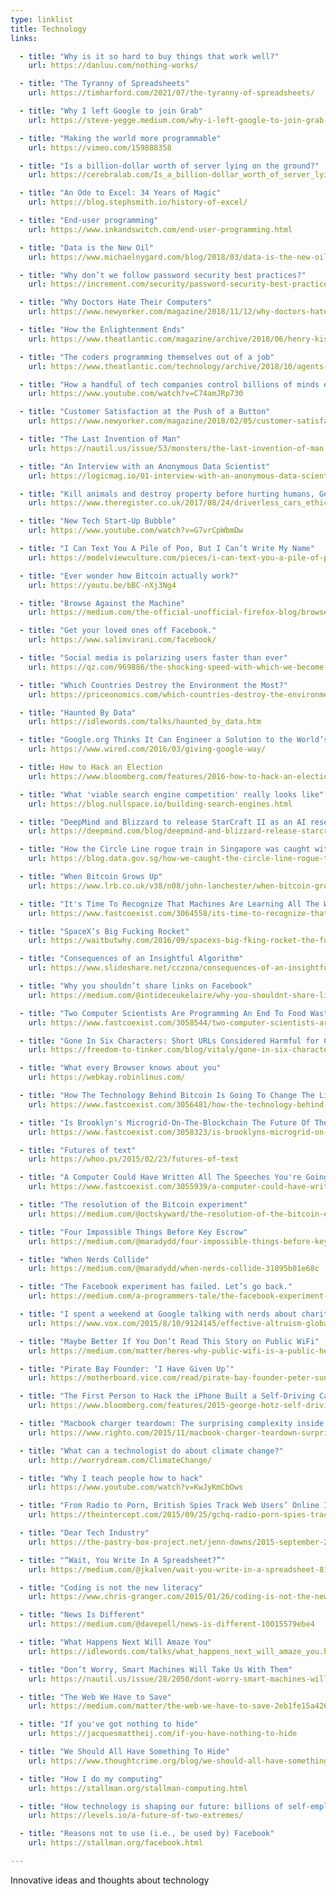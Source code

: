 ```yaml
---
type: linklist
title: Technology
links:

  - title: "Why is it so hard to buy things that work well?"
    url: https://danluu.com/nothing-works/

  - title: "The Tyranny of Spreadsheets"
    url: https://timharford.com/2021/07/the-tyranny-of-spreadsheets/

  - title: "Why I left Google to join Grab"
    url: https://steve-yegge.medium.com/why-i-left-google-to-join-grab-86dfffc0be84

  - title: "Making the world more programmable"
    url: https://vimeo.com/159888358

  - title: "Is a billion-dollar worth of server lying on the ground?"
    url: https://cerebralab.com/Is_a_billion-dollar_worth_of_server_lying_on_the_ground

  - title: "An Ode to Excel: 34 Years of Magic"
    url: https://blog.stephsmith.io/history-of-excel/

  - title: "End-user programming"
    url: https://www.inkandswitch.com/end-user-programming.html

  - title: "Data is the New Oil"
    url: https://www.michaelnygard.com/blog/2018/03/data-is-the-new-oil/

  - title: "Why don’t we follow password security best practices?"
    url: https://increment.com/security/password-security-best-practices/

  - title: "Why Doctors Hate Their Computers"
    url: https://www.newyorker.com/magazine/2018/11/12/why-doctors-hate-their-computers

  - title: "How the Enlightenment Ends"
    url: https://www.theatlantic.com/magazine/archive/2018/06/henry-kissinger-ai-could-mean-the-end-of-human-history/559124/

  - title: "The coders programming themselves out of a job"
    url: https://www.theatlantic.com/technology/archive/2018/10/agents-of-automation/568795/

  - title: "How a handful of tech companies control billions of minds every day | Tristan Harris"
    url: https://www.youtube.com/watch?v=C74amJRp730

  - title: "Customer Satisfaction at the Push of a Button"
    url: https://www.newyorker.com/magazine/2018/02/05/customer-satisfaction-at-the-push-of-a-button

  - title: "The Last Invention of Man"
    url: https://nautil.us/issue/53/monsters/the-last-invention-of-man

  - title: "An Interview with an Anonymous Data Scientist"
    url: https://logicmag.io/01-interview-with-an-anonymous-data-scientist/

  - title: "Kill animals and destroy property before hurting humans, Germany tells future self-driving cars"
    url: https://www.theregister.co.uk/2017/08/24/driverless_cars_ethics_laws_germany/

  - title: "New Tech Start-Up Bubble"
    url: https://www.youtube.com/watch?v=G7vrCpWbmDw

  - title: "I Can Text You A Pile of Poo, But I Can’t Write My Name"
    url: https://modelviewculture.com/pieces/i-can-text-you-a-pile-of-poo-but-i-cant-write-my-name

  - title: "Ever wonder how Bitcoin actually work?"
    url: https://youtu.be/bBC-nXj3Ng4

  - title: "Browse Against the Machine"
    url: https://medium.com/the-official-unofficial-firefox-blog/browse-against-the-machine-e793c0fee917

  - title: "Get your loved ones off Facebook."
    url: https://www.salimvirani.com/facebook/

  - title: "Social media is polarizing users faster than ever"
    url: https://qz.com/969886/the-shocking-speed-with-which-we-become-polarized-online/

  - title: "Which Countries Destroy the Environment the Most?"
    url: https://priceonomics.com/which-countries-destroy-the-environment-the-most/

  - title: "Haunted By Data"
    url: https://idlewords.com/talks/haunted_by_data.htm

  - title: "Google.org Thinks It Can Engineer a Solution to the World’s Woes"
    url: https://www.wired.com/2016/03/giving-google-way/

  - title: How to Hack an Election
    url: https://www.bloomberg.com/features/2016-how-to-hack-an-election/

  - title: "What 'viable search engine competition' really looks like"
    url: https://blog.nullspace.io/building-search-engines.html

  - title: "DeepMind and Blizzard to release StarCraft II as an AI research environment"
    url: https://deepmind.com/blog/deepmind-and-blizzard-release-starcraft-ii-ai-research-environment/

  - title: "How the Circle Line rogue train in Singapore was caught with data"
    url: https://blog.data.gov.sg/how-we-caught-the-circle-line-rogue-train-with-data-79405c86ab6a#.rh75p125v

  - title: "When Bitcoin Grows Up"
    url: https://www.lrb.co.uk/v38/n08/john-lanchester/when-bitcoin-grows-up

  - title: "It's Time To Recognize That Machines Are Learning All The Wrong Things"
    url: https://www.fastcoexist.com/3064558/its-time-to-recognize-that-machines-are-learning-all-the-wrong-things

  - title: "SpaceX’s Big Fucking Rocket"
    url: https://waitbutwhy.com/2016/09/spacexs-big-fking-rocket-the-full-story.html

  - title: "Consequences of an Insightful Algorithm"
    url: https://www.slideshare.net/cczona/consequences-of-an-insightful-algorithm

  - title: "Why you shouldn’t share links on Facebook"
    url: https://medium.com/@intideceukelaire/why-you-shouldnt-share-links-on-facebook-f317ba4aa58b

  - title: "Two Computer Scientists Are Programming An End To Food Waste In Chicago"
    url: https://www.fastcoexist.com/3058544/two-computer-scientists-are-programming-an-end-to-food-waste-in-chicago

  - title: "Gone In Six Characters: Short URLs Considered Harmful for Cloud Services"
    url: https://freedom-to-tinker.com/blog/vitaly/gone-in-six-characters-short-urls-considered-harmful-for-cloud-services/

  - title: "What every Browser knows about you"
    url: https://webkay.robinlinus.com/

  - title: "How The Technology Behind Bitcoin Is Going To Change The Lives Of The Bottom Billion"
    url: https://www.fastcoexist.com/3056481/how-the-technology-behind-bitcoin-is-going-to-change-the-lives-of-the-bottom-billion

  - title: "Is Brooklyn's Microgrid-On-The-Blockchain The Future Of The Electric System?"
    url: https://www.fastcoexist.com/3058323/is-brooklyns-microgrid-on-the-blockchain-the-future-of-the-electric-system

  - title: "Futures of text"
    url: https://whoo.ps/2015/02/23/futures-of-text

  - title: "A Computer Could Have Written All The Speeches You're Going To Hear Before The Election"
    url: https://www.fastcoexist.com/3055939/a-computer-could-have-written-all-the-speeches-youre-going-to-hear-before-the-election

  - title: "The resolution of the Bitcoin experiment"
    url: https://medium.com/@octskyward/the-resolution-of-the-bitcoin-experiment-dabb30201f7

  - title: "Four Impossible Things Before Key Escrow"
    url: https://medium.com/@maradydd/four-impossible-things-before-key-escrow-85478d949502

  - title: "When Nerds Collide"
    url: https://medium.com/@maradydd/when-nerds-collide-31895b01e68c

  - title: "The Facebook experiment has failed. Let’s go back."
    url: https://medium.com/a-programmers-tale/the-facebook-experiment-has-failed-lets-go-back-f7b8c66109ea

  - title: "I spent a weekend at Google talking with nerds about charity. I came away … worried."
    url: https://www.vox.com/2015/8/10/9124145/effective-altruism-global-ai

  - title: "Maybe Better If You Don’t Read This Story on Public WiFi"
    url: https://medium.com/matter/heres-why-public-wifi-is-a-public-health-hazard-dd5b8dcb55e6

  - title: "Pirate Bay Founder: ‘I Have Given Up’"
    url: https://motherboard.vice.com/read/pirate-bay-founder-peter-sunde-i-have-given-up

  - title: "The First Person to Hack the iPhone Built a Self-Driving Car"
    url: https://www.bloomberg.com/features/2015-george-hotz-self-driving-car/

  - title: "Macbook charger teardown: The surprising complexity inside Apple's power adapter"
    url: https://www.righto.com/2015/11/macbook-charger-teardown-surprising.html

  - title: "What can a technologist do about climate change?"
    url: http://worrydream.com/ClimateChange/

  - title: "Why I teach people how to hack"
    url: https://www.youtube.com/watch?v=KwJyKmCbOws

  - title: "From Radio to Porn, British Spies Track Web Users’ Online Identities"
    url: https://theintercept.com/2015/09/25/gchq-radio-porn-spies-track-web-users-online-identities/

  - title: "Dear Tech Industry"
    url: https://the-pastry-box-project.net/jenn-downs/2015-september-24

  - title: "“Wait, You Write In A Spreadsheet?”"
    url: https://medium.com/@jkalven/wait-you-write-in-a-spreadsheet-814272c02ff8

  - title: "Coding is not the new literacy"
    url: https://www.chris-granger.com/2015/01/26/coding-is-not-the-new-literacy/

  - title: "News Is Different"
    url: https://medium.com/@davepell/news-is-different-10015579ebe4

  - title: "What Happens Next Will Amaze You"
    url: https://idlewords.com/talks/what_happens_next_will_amaze_you.htm

  - title: "Don’t Worry, Smart Machines Will Take Us With Them"
    url: https://nautil.us/issue/28/2050/dont-worry-smart-machines-will-take-us-with-them

  - title: "The Web We Have to Save"
    url: https://medium.com/matter/the-web-we-have-to-save-2eb1fe15a426

  - title: "If you've got nothing to hide"
    url: https://jacquesmattheij.com/if-you-have-nothing-to-hide

  - title: "We Should All Have Something To Hide"
    url: https://www.thoughtcrime.org/blog/we-should-all-have-something-to-hide/

  - title: "How I do my computing"
    url: https://stallman.org/stallman-computing.html

  - title: "How technology is shaping our future: billions of self-employed makers and a few mega corporations"
    url: https://levels.io/a-future-of-two-extremes/

  - title: "Reasons not to use (i.e., be used by) Facebook"
    url: https://stallman.org/facebook.html

---
```


Innovative ideas and thoughts about technology
